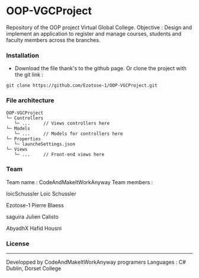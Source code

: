 # OOP-VGCProject
Repository of the OOP project Virtual Global College.
Objective : Design and implement an application to register and manage courses, students and faculty members across the branches.

### Installation
* Download the file thank's to the github page. Or clone the project with the git link :
```shell
git clone https://github.com/Ezotose-1/OOP-VGCProject.git
```


### File architecture
```
OOP-VGCProject
└─ Controllers
   └─ ...     // Views controllers here
└─ Models
   └─ ...     // Models for controllers here
└─ Properties
   └─ launcheSettings.json
└─ Views
   └─ ...     // Front-end views here
```

### Team
Team name : CodeAndMakeItWorkAnyway
Team members : 

  loicSchussler         Loic Schussler
  
  Ezotose-1             Pierre Blaess
  
  saguira               Julien Calisto
  
  AbyadhX               Hafid Housni
  
   
### License
----
Developped by CodeAndMakeItWorkAnyway programers
Languages : C#
Dublin, Dorset College
